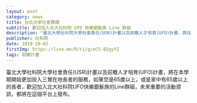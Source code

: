 ```yaml
---
layout: post
category: news
title: 台北大學社會實踐
subtitle: 歡迎加入北大社科院 UFO 快樂銀髮族 Line 群組
description: "臺北大學社科院大學社會責任(USR)計畫以及前瞻人才培育(UFO)計畫，將在本學期開始更加投入三鶯在地長者的服務，如果您是65歲以上，或是家中有65歲以上的長者，都歡迎加入北大社科院UFO快樂銀髮族的Line群組！"
publisher: 社科院
date: 2019-10-02
firstImg: https://line.me/R/ti/g/eC5-B2gyYZ
tags: 前瞻計畫
---
```


臺北大學社科院大學社會責任(USR)計畫以及前瞻人才培育(UFO)計畫，將在本學期開始更加投入三鶯在地長者的服務，如果您是65歲以上，或是家中有65歲以上的長者，歡迎加入北大社科院UFO快樂銀髮族的Line群組，未來重要的活動資訊，都將在這個平台上發布。
